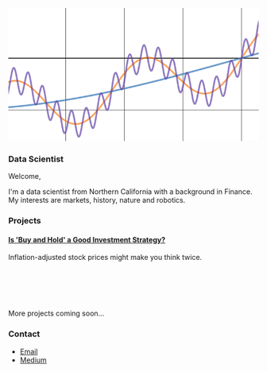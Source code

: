 ![](cos_curves.png)

### Data Scientist

Welcome,

I'm a data scientist from Northern California with a background in Finance. My interests are markets, history, nature and robotics.

### Projects

#### [Is 'Buy and Hold' a Good Investment Strategy?](project1)
Inflation-adjusted stock prices might make you think twice.

<br><br>
<br><br>

More projects coming soon...


### Contact
- [Email](mailto:carteri246gmail.com)
- [Medium](https://medium.com/@daniel_carter)
